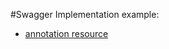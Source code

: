 #Swagger Implementation example:
- [annotation resource](https://github.com/swagger-api/swagger-core/wiki/Annotations-1.5.X)